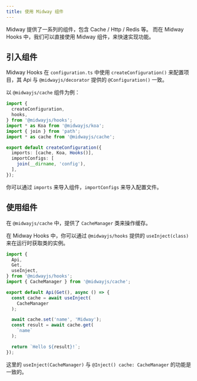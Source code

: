 ```yaml
---
title: 使用 Midway 组件
---
```


Midway 提供了一系列的组件，包含 Cache / Http / Redis 等。
而在 Midway Hooks 中，我们可以直接使用 Midway 组件，来快速实现功能。

## 引入组件

Midway Hooks 在 `configuration.ts` 中使用 `createConfiguration()` 来配置项目，其 Api 与 `@midwayjs/decorator` 提供的 `@Configuration()` 一致。

以 `@midwayjs/cache` 组件为例：

```ts
import {
  createConfiguration,
  hooks,
} from '@midwayjs/hooks';
import * as Koa from '@midwayjs/koa';
import { join } from 'path';
import * as cache from '@midwayjs/cache';

export default createConfiguration({
  imports: [cache, Koa, Hooks()],
  importConfigs: [
    join(__dirname, 'config'),
  ],
});
```

你可以通过 `imports` 来导入组件，`importConfigs` 来导入配置文件。

## 使用组件

在 `@midwayjs/cache` 中，提供了 `CacheManager` 类来操作缓存。

在 Midway Hooks 中，你可以通过 `@midwayjs/hooks` 提供的 `useInject(class)` 来在运行时获取类的实例。

```ts
import {
  Api,
  Get,
  useInject,
} from '@midwayjs/hooks';
import { CacheManager } from '@midwayjs/cache';

export default Api(Get(), async () => {
  const cache = await useInject(
    CacheManager
  );

  await cache.set('name', 'Midway');
  const result = await cache.get(
    `name`
  );

  return `Hello ${result}!`;
});
```

这里的 `useInject(CacheManager)` 与 `@Inject() cache: CacheManager` 的功能是一致的。
